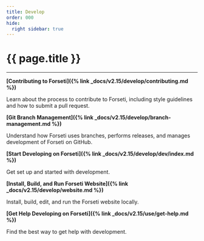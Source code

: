 ```yaml
---
title: Develop
order: 000
hide:
  right sidebar: true
---
```


# {{ page.title }}

---

**[Contributing to Forseti]({% link _docs/v2.15/develop/contributing.md %})**

Learn about the process to contribute to Forseti, including style guidelines and how to submit
a pull request.

**[Git Branch Management]({% link _docs/v2.15/develop/branch-management.md %})**

Understand how Forseti uses branches, performs releases, and manages development of Forseti on
GitHub.

**[Start Developing on Forseti]({% link _docs/v2.15/develop/dev/index.md %})**

Get set up and started with development.

**[Install, Build, and Run Forseti Website]({% link _docs/v2.15/develop/website.md %})**

Install, build, edit, and run the Forseti website locally.

**[Get Help Developing on Forseti]({% link _docs/v2.15/use/get-help.md %})**

Find the best way to get help with development.
